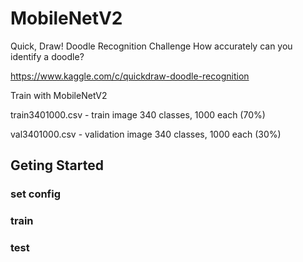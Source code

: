 # MobileNetV2

Quick, Draw! Doodle Recognition Challenge
How accurately can you identify a doodle?

https://www.kaggle.com/c/quickdraw-doodle-recognition

Train with MobileNetV2

train3401000.csv - train image 340 classes, 1000 each (70%)

val3401000.csv - validation image 340 classes, 1000 each (30%)

## Geting Started
  
### set config
### train
### test
